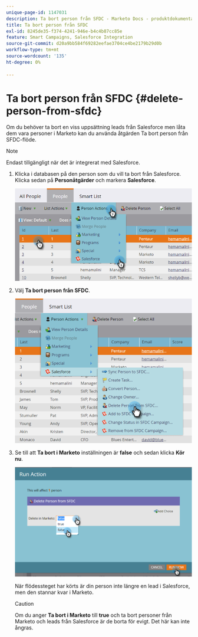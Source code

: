 ```yaml
---
unique-page-id: 1147031
description: Ta bort person från SFDC - Marketo Docs - produktdokumentation
title: Ta bort person från SFDC
exl-id: 8245de35-f374-4241-946e-b4c4b87cc85e
feature: Smart Campaigns, Salesforce Integration
source-git-commit: d20a9bb584f69282eefae3704ce4be2179b29d0b
workflow-type: tm+mt
source-wordcount: '135'
ht-degree: 0%

---
```


# Ta bort person från SFDC {#delete-person-from-sfdc}

Om du behöver ta bort en viss uppsättning leads från Salesforce men låta dem vara personer i Marketo kan du använda åtgärden Ta bort person från SFDC-flöde.

>[!NOTE]
>
>Endast tillgängligt när det är integrerat med Salesforce.

1. Klicka i databasen på den person som du vill ta bort från Salesforce. Klicka sedan på **Personåtgärder** och markera **Salesforce**.

   ![](assets/person-actions-salesforce.png)

1. Välj **Ta bort person från SFDC**.

   ![](assets/delete-person-from-sfdc.png)

1. Se till att **Ta bort i Marketo** inställningen är **false** och sedan klicka **Kör nu**.

   ![](assets/run-action-delete-lead-from-sfdc.png)

   När flödessteget har körts är din person inte längre en lead i Salesforce, men den stannar kvar i Marketo.

   >[!CAUTION]
   >
   >Om du anger **Ta bort i Marketo** till **true** och ta bort personer från Marketo och leads från Salesforce är de borta för evigt. Det här kan inte ångras.
